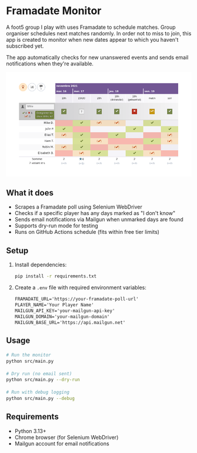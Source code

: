 # Framadate Monitor

A foot5 group I play with uses Framadate to schedule matches. Group organiser schedules next matches randomly. In order not to miss to join, this app is created to monitor when new dates appear to which you haven't subscribed yet.

The app automatically checks for new unanswered events and sends email notifications when they're available.

<img src="https://github.com/F1orin/framadate_monitor/blob/main/Screenshot.png" width="600" alt="Framadate interface">

## What it does

- Scrapes a Framadate poll using Selenium WebDriver
- Checks if a specific player has any days marked as "I don't know" 
- Sends email notifications via Mailgun when unmarked days are found
- Supports dry-run mode for testing
- Runs on GitHub Actions schedule (fits within free tier limits)

## Setup

1. Install dependencies:
   ```bash
   pip install -r requirements.txt
   ```

2. Create a `.env` file with required environment variables:
   ```
   FRAMADATE_URL='https://your-framadate-poll-url'
   PLAYER_NAME='Your Player Name'
   MAILGUN_API_KEY='your-mailgun-api-key'
   MAILGUN_DOMAIN='your-mailgun-domain'
   MAILGUN_BASE_URL='https://api.mailgun.net'
   ```

## Usage

```bash
# Run the monitor
python src/main.py

# Dry run (no email sent)
python src/main.py --dry-run

# Run with debug logging
python src/main.py --debug
```

## Requirements

- Python 3.13+
- Chrome browser (for Selenium WebDriver)
- Mailgun account for email notifications
